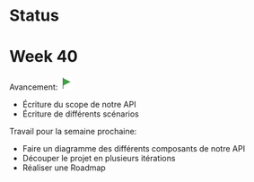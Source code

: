 # Status

# Week 40 

Avancement: ![Green Flag](https://github.com/JYassine/si5-team-h/blob/master/images/icons8-green-flag-24.png)
- Écriture du scope de notre API
- Écriture de différents scénarios

Travail pour la semaine prochaine:
- Faire un diagramme des différents composants de notre API 
- Découper le projet en plusieurs itérations
- Réaliser une Roadmap 

